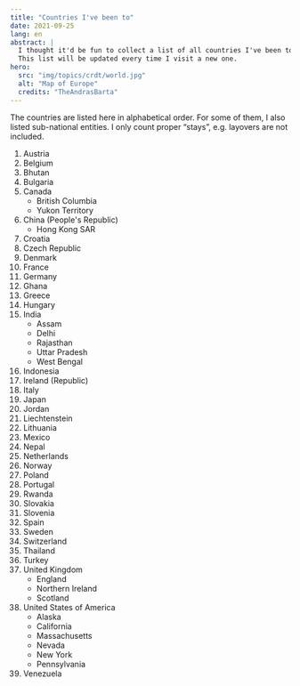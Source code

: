 ```yaml
---
title: "Countries I've been to"
date: 2021-09-25
lang: en
abstract: |
  I thought it'd be fun to collect a list of all countries I've been to.
  This list will be updated every time I visit a new one.
hero:
  src: "img/topics/crdt/world.jpg"
  alt: "Map of Europe"
  credits: "TheAndrasBarta"
---
```


The countries are listed here in alphabetical order.
For some of them, I also listed sub-national entities.
I only count proper “stays”, e.g. layovers are not included.

1. Austria
1. Belgium
1. Bhutan
1. Bulgaria
1. Canada
   * British Columbia
   * Yukon Territory
1. China (People's Republic)
   * Hong Kong SAR
1. Croatia
1. Czech Republic
1. Denmark
1. France
1. Germany
1. Ghana
1. Greece
1. Hungary
1. India
   * Assam
   * Delhi
   * Rajasthan
   * Uttar Pradesh
   * West Bengal
1. Indonesia
1. Ireland (Republic)
1. Italy
1. Japan
1. Jordan
1. Liechtenstein
1. Lithuania
1. Mexico
1. Nepal
1. Netherlands
1. Norway
1. Poland
1. Portugal
1. Rwanda
1. Slovakia
1. Slovenia
1. Spain
1. Sweden
1. Switzerland
1. Thailand
1. Turkey
1. United Kingdom
   * England
   * Northern Ireland
   * Scotland
1. United States of America
   * Alaska
   * California
   * Massachusetts
   * Nevada
   * New York
   * Pennsylvania
1. Venezuela
